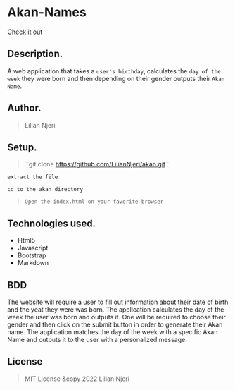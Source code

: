 # Akan-Names
[Check it out](https://liliannjeri.github.io/akan/)

## Description.
A web application that takes a ``user's birthday``, calculates the ``day of the week`` they were born and then depending on their gender outputs their ``Akan Name``. 

## Author.
 > Lilian Njeri

 ## Setup.
 > ``git clone https://github.com/LilianNjeri/akan.git `
 
 ``extract the file``
 
 ``cd to the akan directory``
 
 > ``Open the index.html on your favorite browser``

 ## Technologies used.
  * Html5
  * Javascript
  * Bootstrap
  * Markdown

  ## BDD
The website will require a user to fill out information about their date of birth and the yeat they were was born. The application calculates the day of the week the user was born and outputs it. One will be required to choose their gender and then click on the submit button in order to generate their Akan name. The application matches the day of the week with a specific Akan Name and outputs it to the user with a personalized message.

## License
> MIT License &copy 2022 Lilian Njeri